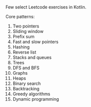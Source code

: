 Few select Leetcode exercises in Kotlin.

Core patterns:
1. Two pointers
2. Sliding window
3. Prefix sum
4. Fast and slow pointers
5. Hashing
6. Reverse list
7. Stacks and queues
8. Trees
9. DFS and BFS
10. Graphs
11. Heaps
12. Binary search
13. Backtracking
14. Greedy algorithms
15. Dynamic programming
